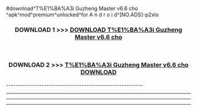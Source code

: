 #download^T%E1%BA%A3i Guzheng Master v6.6 cho ^apk^mod^premium^unlocked^for A n d r o i d^[NO.ADS]-p2xlo



<div align="center">

<h3>DOWNLOAD 1 >>> <a href="https://runaway1.web.app/?sq=T%E1%BA%A3i Guzheng Master v6.6 cho ">DOWNLOAD T%E1%BA%A3i Guzheng Master v6.6 cho </a></h3><br>

<h3>DOWNLOAD 2 >>> <a href="https://runaway1.web.app/?sq=T%E1%BA%A3i Guzheng Master v6.6 cho ">T%E1%BA%A3i Guzheng Master v6.6 cho  DOWNLOAD </a></h3>

</div>
----------------------------------------------------------

----------------------------------------------------------

----------------------------------------------------------

----------------------------------------------------------



